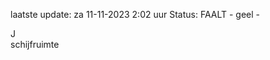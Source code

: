 laatste update: 
za 11-11-2023  2:02   uur 
Status: FAALT - geel - 
<div class="service R">J</div><div class="service Y">schijfruimte</div>